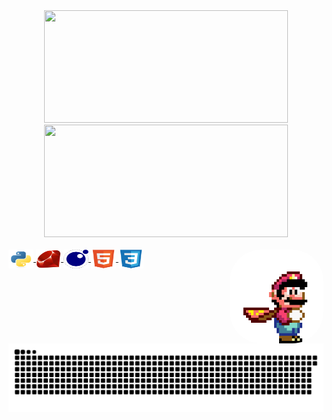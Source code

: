 <div align="center">
  <a href="https://github.com/epwiki">
  <img height="180" width="390" src="https://github-readme-stats.vercel.app/api?username=epwiki&show_icons=true&theme=radical&include_all_commits=true&count_private=true"/>
  <img height="180" width="390" src="https://github-readme-stats.vercel.app/api/top-langs/?username=epwiki&layout=compact&langs_count=7&theme=radical"/>
</div>
<div style="display: inline_block"><br>
  <img align="center" alt="epwiki-Python" height="30" width="40" src="https://raw.githubusercontent.com/devicons/devicon/master/icons/python/python-original.svg">
  <img align="center" alt="epwiki-Ruby" height="30" width="40" src="https://raw.githubusercontent.com/devicons/devicon/master/icons/ruby/ruby-original.svg">
  <img align="center" alt="epwiki-Lua" height="30" width="40" src="https://raw.githubusercontent.com/devicons/devicon/master/icons/lua/lua-original.svg">
  <img align="center" alt="epwiki-Html" height="30" width="40" src="https://raw.githubusercontent.com/devicons/devicon/master/icons/html5/html5-original.svg">
  <img align="center" alt="epwiki-Css" height="30" width="40" src="https://raw.githubusercontent.com/devicons/devicon/master/icons/css3/css3-original.svg">

  <img align="right" alt="None-pic" height="150" style="border-radius:50px;" src="assets/gif/mario-epwiki.gif">
  
  ![Snake animation](https://github.com/epwiki/epwiki/blob/output/github-contribution-grid-snake.svg)
  
</div>

 
</div>
